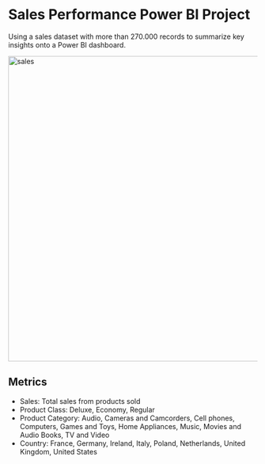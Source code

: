 # Sales Performance Power BI Project
Using a sales dataset with more than 270.000 records to summarize key insights onto a Power BI dashboard.

<img width="617" alt="sales" src="https://github.com/user-attachments/assets/19dc2724-5574-4042-be5f-7d9e668216f4"> 

## Metrics
- Sales: Total sales from products sold
- Product Class: Deluxe, Economy, Regular
- Product Category: Audio, Cameras and Camcorders, Cell phones, Computers, Games and Toys, Home Appliances, Music, Movies and Audio Books, TV and Video
- Country: France, Germany, Ireland, Italy, Poland, Netherlands, United Kingdom, United States

